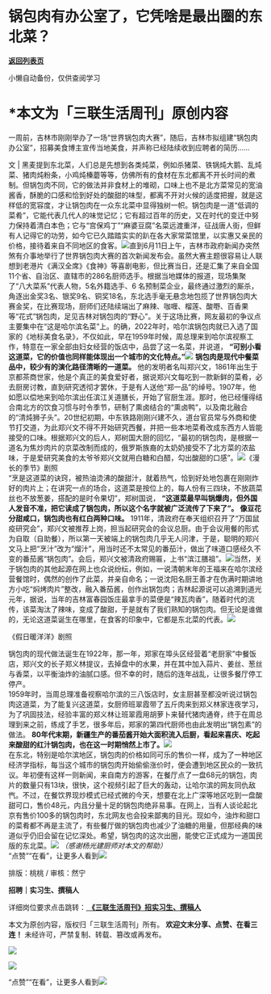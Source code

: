 # 锅包肉有办公室了，它凭啥是最出圈的东北菜？

[**返回列表页**](/gzh/三联生活周刊)

小懒自动备份，仅供查阅学习

# ***本文为「三联生活周刊」原创内容**

  
  

一周前，吉林市刚刚举办了一场“世界锅包肉大赛”，随后，吉林市拟组建“锅包肉办公室”，招募美食博主宣传当地美食，并声称已经陆续收到应聘者的简历......

  
  
文 |
黑麦提到东北菜，人们总是先想到各类炖菜，例如杀猪菜、铁锅炖大鹅、乱炖菜、猪肉炖粉条，小鸡炖榛蘑等等，仿佛所有的食材在东北都离不开长时间的煮制。但锅包肉不同，它的做法并非食材上的堆砌，口味上也不是北方菜常见的宽油酱香，酥脆的口感和恰到好处的酸甜的味型，都离不开对火候的适度把握，就是这样低的宽容度，才让锅包肉在一众东北菜中显得独树一帜。锅包肉是一道“低调的菜肴”，它能代表几代人的味觉记忆；它有超过百年的历史，又在时代的变迁中努力保持着清白本色；它与“宫保鸡丁”“麻婆豆腐”名菜远渡重洋，征战唐人街，但鲜有人记得它的功劳，如今它已久踏踏实实的趴在各大家常菜馆里，以实惠又亲民的价格，接待着来自不同地区的食客。![](https://mmbiz.qpic.cn/mmbiz_gif/c2Sib3Mp7pONDnA26kWPV24XGdzKQ19Hd6IJPUQ47XiaXRUqnPdSlUTMUQLpb2ECic7Ric4pmHfg6C7X0mg9RUSyXg/640?wx_fmt=gif&from;=appmsg)直到6月11日上午，吉林市政府新闻办突然煞有介事地举行了世界锅包肉大赛的首次新闻发布会。虽然大赛主题很容易让人联想到老港片《满汉全席》《食神》等喜剧电影，但比赛当日，还是汇集了来自全国11个省、自治区、直辖市的286名厨师选手。根据当地媒体的报道，现场集聚了“八大菜系”代表人物，5名外籍选手、6
名预制菜企业，最终通过激烈的厮杀，角逐出金奖3名、银奖9名、铜奖18名，东北选手毫无悬念地包揽了世界锅包肉大赛金奖，在比赛现场，厨师们还陆续端出了麻辣、咖喱、榴莲、酸嘢、百香果等“花式”锅包肉，足见吉林对锅包肉的“野心”。关于这场比赛，网友最初的争议点主要集中在“这是哈尔滨名菜”上。的确，2022年时，哈尔滨锅包肉就已入选了国家的《地标美食名录》，不仅如此，早在1959年时候，周总理来到哈尔滨视察工作，特意在一家全部由妇女经营的饭店中，品尝了这一名菜，并说道，
**“可别小看这道菜，它的价值也同样能体现出一个城市的文化特点。”**![](https://mmbiz.qpic.cn/mmbiz_gif/O9F3NTo58yrxh4nCgc7M8LFp2ibQAXxcdLbOKztGNyBUd8FaDOZsEEp2JKtLhicjzPZJSNAoz3ESGg1wtpicavKkA/640?wx_fmt=gif&from;=appmsg&tp;=webp&wxfrom;=5&wx;_lazy=1)
**锅包肉是现代中餐菜品中，较少有的演化路径清晰的一道菜。**
他的发明者名叫郑兴文，1861年出生于京都茶商世家，他是个真正的美食爱好者，据说郑兴文每吃到一款新鲜的菜肴，必去厨房讨教，直到研究透彻才罢休，于是有人送他“郑一品”的绰号。1907年，他如愿以偿地来到哈尔滨出任滨江关道膳长，开始了官厨生涯。那时，他已经懂得结合南北方的饮食习惯与时令季节，研制了熏卤结合的“熏卤鸭”，以及南北融合的“清炖狮子头”。20世纪初期，中东铁路刚刚兴建不久，道台官员常与外商和使节打交道，为此郑兴文不得不开始研究西餐，并把一些本地菜肴改成东西方人皆能接受的口味。根据郑兴文的后人，郑树国大厨的回忆，“最初的锅包肉，是根据一道名为焦炒肉片的京菜改制而成的，俄罗斯族裔的太奶奶接受不了北方菜的浓盐味，于是爱研究美食的太爷爷郑兴文就用白糖和白醋，勾出酸甜的口感”。![](https://mmbiz.qpic.cn/mmbiz_png/c2Sib3Mp7pONDnA26kWPV24XGdzKQ19HdX8JNEseajw3BFNp88tCItnNL02XxpOaib6t4ruq6eFTuIITkOB6LW9w/640?wx_fmt=png&from;=appmsg)《漫长的季节》剧照  
“烹是这道菜的诀窍，被热油烫沸的酸甜汁，就着热气，恰到好处地包裹在刚刚炸好的肉片上；在讲究一点的场合，这道菜是按位上的，每人份有三四块，不放蔬菜丝也不放葱姜，搭配的是时令果切”，郑树国说，
**“这道菜最早叫锅爆肉，但外国人发音不准，把它读成了锅包肉，所以这个名字就被广泛流传了下来了”。** **像豆花分甜咸口，锅包肉也有红白两种口味。**
1911年，清政府在奉天组织召开了“万国鼠疫研究会”，郑兴文被推荐上岗，担当起研究会的会议总厨。由于会议用餐的形式为自取（自助餐），所以第一天被端上的锅包肉几乎无人问津，于是，聪明的郑兴文马上把“烹汁”改为“熘汁”，用当时还不太常见的番茄汁，做出了味道口感经久不变的番茄酱“锅包肉”。会后，郑兴文被清政府赐匾，上书“滨江膳祖”。![](https://mmbiz.qpic.cn/mmbiz_gif/c2Sib3Mp7pONDnA26kWPV24XGdzKQ19HdOI8zFqUe8HSG4ib4ib6XicXgWzJUxmXVdfbLxbCQsGLPpaNepox1WoDww/640?wx_fmt=gif&from;=appmsg)当然，关于锅包肉的其他起源在网上也众说纷纭，例如，一说清朝末年的王福来在哈尔滨经营餐馆时，偶然的创作了此菜，并亲自命名；一说沈阳名厨王善才在伪满时期讲地方小吃“焖烤肉片”整改，融入番茄酱，创作出锅包肉；吉林起源说可以追溯到道光元年，据说，当年的吉林富春园饭庄最拿手的菜便是“辣瓦肉香”，随着时代的流传，该菜淘汰了辣味，变成了酸甜，于是就有了我们熟知的锅包肉。但无论是谁做的，无论这道菜诞生在哪里，在食客的印象中，它都是东北菜的代表。![](https://mmbiz.qpic.cn/mmbiz_jpg/c2Sib3Mp7pONDnA26kWPV24XGdzKQ19HdJNXPE8A52NJAqYdxBIbWjGWlWbqtecHicqXp86cXL5yhm0icHTwGpJ6A/640?wx_fmt=jpeg&from;=appmsg)

《假日暖洋洋》剧照

锅包肉的现代做法诞生在1922年，那一年，郑家在埠头区经营着“老厨家”中餐饭店，郑兴文的长子郑义林提议，去掉盘中的水果，并在其中加入蒜片、姜丝、葱丝与香菜，以平衡油炸的油腻口感。但不幸的时，随后的连年战乱，让很多餐厅停工停产。  
1959年时，当周总理准备视察哈尔滨的三八饭店时，女主厨甚至都没听说过锅包肉这道菜，为了能复兴这道菜，女厨师班翠霞带了五斤肉来到郑义林家连夜学习，为了巩固技法，经验丰富的郑义林让班翠霞用胡萝卜来替代猪肉通脊，终于在周总理到来之前，练成了手艺，很多年后，郑家的第四代厨师也由此发明出“锅包素”的做法。
**80年代末期，新疆生产的番茄酱开始大面积流入后厨，看起来喜庆、吃起来酸甜的红汁锅包肉，也在这一时期悄然上市了。**![](https://mmbiz.qpic.cn/mmbiz_gif/c2Sib3Mp7pONDnA26kWPV24XGdzKQ19HdLViaYCr8ia18tNhLicIauWicn2XU1U1ib1E1gkQh2htTHHA6DAHpg06jt9Q/640?wx_fmt=gif&from;=appmsg)  
在东北，特别是哈尔滨地区，锅包肉的价格如同可乐的售价一样，成为了一种地区经济学指标，每当这个城市的锅包肉开始偷偷涨价时，便会遭到地区民众的一致抗议。年初便有这样一则新闻，来自南方的游客，在餐厅点了一盘68元的锅包，肉片的数量只有13块，很快，这个视频引起了巨大的轰动，让哈尔滨的网友同仇敌忾。不过，在餐饮界现炒模式已经式微的今天，想要在北上广深等地区吃到一盘酸甜可口，售价48元，内且分量十足的锅包肉绝非易事。在网上，当有人谈论起北京有售价100多的锅包肉时，东北网友也会投来鄙夷的目光。现如今，油炸和甜口的菜肴都不再是主流了，有些餐厅做的锅包肉也减少了油糖的用量，但那经典的味道似乎仍旧会留在记忆深处。希望，锅包肉的这次出圈，能使它正式成为一道国民版的东北菜。![](https://mmbiz.qpic.cn/mmbiz_gif/4vgh0MvN6Ta2W2kYVODiaolT2pwFic7Q56PANHOrqSgxiboql5cQdvpaU2dYVicrrAWLib3PVK7WPc4GAtzbRU2jDeA/640?wx_fmt=gif&tp;=webp&wxfrom;=5&wx;_lazy=1)
_（感谢杨光建厨师对本文的帮助）_  
“点赞”“在看”，让更多人看到![](https://mmbiz.qpic.cn/mmbiz_gif/c2Sib3Mp7pON9hkSZwdTibRHNZSMPyiapUCHJwlyoZVBC3SfmPmF0VKjkm3NiaToQloHFJ6icyicqZnqgXp6pSQJt5gg/640?wx_fmt=gif&from;=appmsg&wxfrom;=5&wx;_lazy=1&tp;=wxpic)  
  
  
  
  
  

排版：桃桃 / 审核：然宁

  
 **招聘｜实习生、撰稿人**

详细岗位要求点击跳转：[
**《三联生活周刊》招实习生、撰稿人**](http://mp.weixin.qq.com/s?__biz=MTc5MTU3NTYyMQ==&mid=2651136871&idx=3&sn=f1c0777fe9d31881e5dfca68ebc2937f&chksm=5907324d6e70bb5b3546dfe1c7b31b5fe05664bebbf36356ba9a1a352e0678444cad62875ad4&scene=21#wechat_redirect)

本文为原创内容，版权归「三联生活周刊」所有。 **欢迎文末分享、点赞、在看三连！** 未经许可，严禁复制、转载、篡改或再发布。  

![](https://mmbiz.qpic.cn/sz_mmbiz_png/Gg7Qtoh7Aic9ZTmAdCc80b4nD7xicgPt86k1kgpU51hWCHjV92ryhVW35PLCvLhxLw9XDhXjgeDyZhHSx5EbRcfg/640?wx_fmt=other&wxfrom;=5&wx;_lazy=1&wx;_co=1&retryload;=1&tp;=webp)

  

[![](https://mmbiz.qpic.cn/mmbiz_jpg/c2Sib3Mp7pOOjeNEaiaISXVQYHDV5Ttjqib9hwibgosEW02odMDJFibTUiaoyibM18amYt9ftRjj6WAwCT9etI1DDkA1g/640?wx_fmt=jpeg&from;=appmsg&wxfrom;=5&wx;_lazy=1&wx;_co=1&tp;=wxpic)]()

  
  
“点赞”“在看”，让更多人看到![](https://mmbiz.qpic.cn/mmbiz_gif/c2Sib3Mp7pON9hkSZwdTibRHNZSMPyiapUCHJwlyoZVBC3SfmPmF0VKjkm3NiaToQloHFJ6icyicqZnqgXp6pSQJt5gg/640?wx_fmt=gif&from;=appmsg&wxfrom;=5&wx;_lazy=1&tp;=wxpic)

